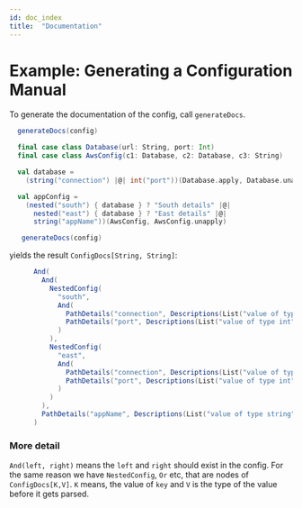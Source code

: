 ```yaml
---
id: doc_index
title:  "Documentation"
---
```


# Example: Generating a Configuration Manual

To generate the documentation of the config, call `generateDocs`. 

```scala
  generateDocs(config)
```

```scala
  final case class Database(url: String, port: Int)
  final case class AwsConfig(c1: Database, c2: Database, c3: String)

  val database =
    (string("connection") |@| int("port"))(Database.apply, Database.unapply)

  val appConfig =
    (nested("south") { database } ? "South details" |@|
      nested("east") { database } ? "East details" |@|
      string("appName"))(AwsConfig, AwsConfig.unapply)

   generateDocs(config)
```

yields the result `ConfigDocs[String, String]`:

```scala
      And(
        And(
          NestedConfig(
            "south",
            And(
              PathDetails("connection", Descriptions(List("value of type string", "South details"))),
              PathDetails("port", Descriptions(List("value of type int", "South details")))
            )
          ),
          NestedConfig(
            "east",
            And(
              PathDetails("connection", Descriptions(List("value of type string", "East details"))),
              PathDetails("port", Descriptions(List("value of type int", "East details")))
            )
          )
        ),
        PathDetails("appName", Descriptions(List("value of type string")))
      )
```

### More detail
`And(left, right)` means the `left` and `right` should exist in the config. For the same reason we have
`NestedConfig`, `Or` etc, that are nodes of `ConfigDocs[K,V]`. `K` means, the value of `key` and `V` is
the type of the value before it gets parsed.
